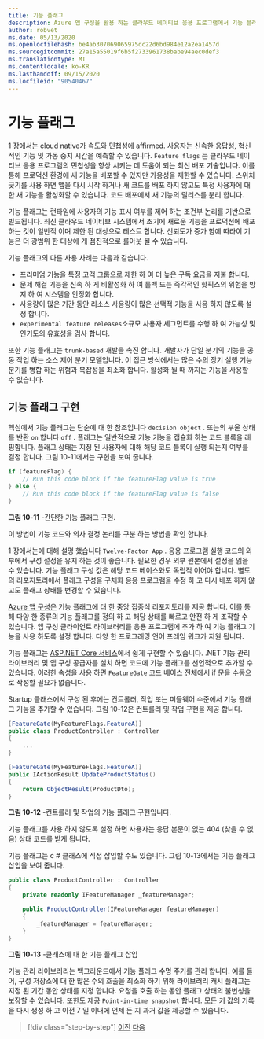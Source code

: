 ```yaml
---
title: 기능 플래그
description: Azure 앱 구성을 활용 하는 클라우드 네이티브 응용 프로그램에서 기능 플래그 구현
author: robvet
ms.date: 05/13/2020
ms.openlocfilehash: be4ab307069065975dc22d6bd984e12a2ea1457d
ms.sourcegitcommit: 27a15a55019f6b5f2733961738babe94aec0def3
ms.translationtype: MT
ms.contentlocale: ko-KR
ms.lasthandoff: 09/15/2020
ms.locfileid: "90540467"
---
```

# <a name="feature-flags"></a>기능 플래그

1 장에서는 cloud native가 속도와 민첩성에 affirmed. 사용자는 신속한 응답성, 혁신적인 기능 및 가동 중지 시간을 예측할 수 있습니다. `Feature flags` 는 클라우드 네이티브 응용 프로그램의 민첩성을 향상 시키는 데 도움이 되는 최신 배포 기술입니다. 이를 통해 프로덕션 환경에 새 기능을 배포할 수 있지만 가용성을 제한할 수 있습니다. 스위치 긋기를 사용 하면 앱을 다시 시작 하거나 새 코드를 배포 하지 않고도 특정 사용자에 대 한 새 기능을 활성화할 수 있습니다. 코드 배포에서 새 기능의 릴리스를 분리 합니다.

기능 플래그는 런타임에 사용자의 기능 표시 여부를 제어 하는 조건부 논리를 기반으로 빌드됩니다. 최신 클라우드 네이티브 시스템에서 초기에 새로운 기능을 프로덕션에 배포 하는 것이 일반적 이며 제한 된 대상으로 테스트 합니다. 신뢰도가 증가 함에 따라이 기능은 더 광범위 한 대상에 게 점진적으로 롤아웃 될 수 있습니다.

기능 플래그의 다른 사용 사례는 다음과 같습니다.

- 프리미엄 기능을 특정 고객 그룹으로 제한 하 여 더 높은 구독 요금을 지불 합니다.
- 문제 해결 기능을 신속 하 게 비활성화 하 여 롤백 또는 즉각적인 핫픽스의 위험을 방지 하 여 시스템을 안정화 합니다.
- 사용량이 많은 기간 동안 리소스 사용량이 많은 선택적 기능을 사용 하지 않도록 설정 합니다.
- `experimental feature releases`소규모 사용자 세그먼트를 수행 하 여 가능성 및 인기도의 유효성을 검사 합니다.

또한 기능 플래그는 `trunk-based` 개발을 촉진 합니다. 개발자가 단일 분기의 기능을 공동 작업 하는 소스 제어 분기 모델입니다. 이 접근 방식에서는 많은 수의 장기 실행 기능 분기를 병합 하는 위험과 복잡성을 최소화 합니다. 활성화 될 때 까지는 기능을 사용할 수 없습니다.

## <a name="implementing-feature-flags"></a>기능 플래그 구현

핵심에서 기능 플래그는 단순에 대 한 참조입니다 `decision object` . 또는의 부울 상태를 반환 `on` 합니다 `off` . 플래그는 일반적으로 기능 기능을 캡슐화 하는 코드 블록을 래핑합니다. 플래그 상태는 지정 된 사용자에 대해 해당 코드 블록이 실행 되는지 여부를 결정 합니다. 그림 10-11에서는 구현을 보여 줍니다.

```csharp
if (featureFlag) {
    // Run this code block if the featureFlag value is true
} else {
    // Run this code block if the featureFlag value is false
}
```

**그림 10-11** -간단한 기능 플래그 구현.

이 방법이 기능 코드와 의사 결정 논리를 구분 하는 방법을 확인 합니다.

1 장에서는에 대해 설명 했습니다 `Twelve-Factor App` . 응용 프로그램 실행 코드의 외부에서 구성 설정을 유지 하는 것이 좋습니다. 필요한 경우 외부 원본에서 설정을 읽을 수 있습니다. 기능 플래그 구성 값은 해당 코드 베이스와도 독립적 이어야 합니다. 별도의 리포지토리에서 플래그 구성을 구체화 응용 프로그램을 수정 하 고 다시 배포 하지 않고도 플래그 상태를 변경할 수 있습니다.

[Azure 앱 구성은](https://docs.microsoft.com/azure/azure-app-configuration/overview) 기능 플래그에 대 한 중앙 집중식 리포지토리를 제공 합니다. 이를 통해 다양 한 종류의 기능 플래그를 정의 하 고 해당 상태를 빠르고 안전 하 게 조작할 수 있습니다. 앱 구성 클라이언트 라이브러리를 응용 프로그램에 추가 하 여 기능 플래그 기능을 사용 하도록 설정 합니다. 다양 한 프로그래밍 언어 프레임 워크가 지원 됩니다.

기능 플래그는 [ASP.NET Core 서비스](https://docs.microsoft.com/azure/azure-app-configuration/use-feature-flags-dotnet-core)에서 쉽게 구현할 수 있습니다. .NET 기능 관리 라이브러리 및 앱 구성 공급자를 설치 하면 코드에 기능 플래그를 선언적으로 추가할 수 있습니다. 이러한 속성을 사용 하면 `FeatureGate` 코드 베이스 전체에서 if 문을 수동으로 작성할 필요가 없습니다.

Startup 클래스에서 구성 된 후에는 컨트롤러, 작업 또는 미들웨어 수준에서 기능 플래그 기능을 추가할 수 있습니다. 그림 10-12은 컨트롤러 및 작업 구현을 제공 합니다.

```csharp
[FeatureGate(MyFeatureFlags.FeatureA)]
public class ProductController : Controller
{
    ...
}
```

```csharp
[FeatureGate(MyFeatureFlags.FeatureA)]
public IActionResult UpdateProductStatus()
{
    return ObjectResult(ProductDto);
}
```

**그림 10-12** -컨트롤러 및 작업의 기능 플래그 구현입니다.

기능 플래그를 사용 하지 않도록 설정 하면 사용자는 응답 본문이 없는 404 (찾을 수 없음) 상태 코드를 받게 됩니다.

기능 플래그는 c # 클래스에 직접 삽입할 수도 있습니다. 그림 10-13에서는 기능 플래그 삽입을 보여 줍니다.

```csharp
public class ProductController : Controller
{
    private readonly IFeatureManager _featureManager;

    public ProductController(IFeatureManager featureManager)
    {
        _featureManager = featureManager;
    }
}
```

**그림 10-13** -클래스에 대 한 기능 플래그 삽입

기능 관리 라이브러리는 백그라운드에서 기능 플래그 수명 주기를 관리 합니다. 예를 들어, 구성 저장소에 대 한 많은 수의 호출을 최소화 하기 위해 라이브러리 캐시 플래그는 지정 된 기간 동안 상태를 지정 합니다. 요청을 호출 하는 동안 플래그 상태의 불변성을 보장할 수 있습니다. 또한도 제공 `Point-in-time snapshot` 합니다. 모든 키 값의 기록을 다시 생성 하 고 이전 7 일 이내에 언제 든 지 과거 값을 제공할 수 있습니다.

>[!div class="step-by-step"]
>[이전](devops.md)
>[다음](infrastructure-as-code.md)
